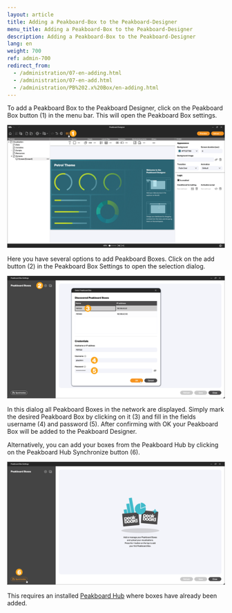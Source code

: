```yaml
---
layout: article
title: Adding a Peakboard-Box to the Peakboard-Designer
menu_title: Adding a Peakboard-Box to the Peakboard-Designer
description: Adding a Peakboard-Box to the Peakboard-Designer
lang: en
weight: 700
ref: admin-700
redirect_from:
  - /administration/07-en-adding.html
  - /administration/07-en-add.html
  - /administration/PB%202.x%20Box/en-adding.html
---
```


To add a Peakboard Box to the Peakboard Designer, click on the Peakboard Box button (1) in the menu bar. This will open the Peakboard Box settings.

![Peakboard Box button](/assets/images/admin/add/en_add-box-01.png)

Here you have several options to add Peakboard Boxes.
Click on the add button (2) in the Peakboard Box Settings to open the selection dialog.

![Peakboard Box selection](/assets/images/admin/add/en_add-box-02.png)

In this dialog all Peakboard Boxes in the network are displayed.
Simply mark the desired Peakboard Box by clicking on it (3) and fill in the fields username (4) and password (5).
After confirming with OK your Peakboard Box will be added to the Peakboard Designer.

Alternatively, you can add your boxes from the Peakboard Hub by clicking on the Peakboard Hub Synchronize button (6).

![Peakboard Hub synchronization](/assets/images/admin/add/en_add-box-03.png)

This requires an installed [Peakboard Hub](/hub/en-hub_installation.html) where boxes have already been added.
